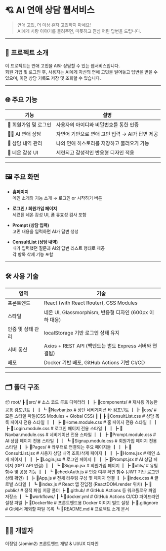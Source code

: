 # 💘 AI 연애 상담 웹서비스

> 연애 고민, 더 이상 혼자 고민하지 마세요!  
> AI에게 사랑 이야기를 들려주면, 따뜻하고 진심 어린 답변을 드립니다.

---

## 🧠 프로젝트 소개

이 프로젝트는 연애 고민을 AI와 상담할 수 있는 웹서비스입니다.  
회원 가입 및 로그인 후, 사용자는 AI에게 자신의 연애 고민을 털어놓고 답변을 받을 수 있으며, 이전 상담 기록도 저장 및 조회할 수 있습니다.

---

## 🌐 주요 기능

| 기능 | 설명 |
|------|------|
| 🔐 회원가입 및 로그인 | 사용자의 아이디와 비밀번호를 통한 인증 |
| 🧑‍💬 AI 연애 상담 | 자연어 기반으로 연애 고민 입력 → AI가 답변 제공 |
| 📝 상담 내역 관리 | 나의 연애 히스토리를 저장하고 불러오기 가능 |
| 🌈 네온 감성 UI | 세련되고 감성적인 반응형 디자인 적용 |

---

## 🖼️ 주요 화면

- **홈페이지**  
  메인 소개와 기능 소개 → 로그인 or 시작하기 버튼

- **로그인 / 회원가입 페이지**  
  세련된 네온 감성 UI, 폼 유효성 검사 포함

- **Prompt (상담 입력)**  
  고민 내용을 입력하면 AI가 답변 생성

- **ConsultList (상담 내역)**  
  내가 입력했던 질문과 AI의 답변 리스트 형태로 제공  
  각 항목 삭제 기능 포함

---

## 🛠️ 사용 기술

| 영역 | 기술 |
|------|------|
| 프론트엔드 | React (with React Router), CSS Modules |
| 스타일 | 네온 UI, Glassmorphism, 반응형 디자인 (600px 이하 대응) |
| 인증 및 상태 관리 | localStorage 기반 로그인 상태 유지 |
| 서버 통신 | Axios + REST API (백엔드는 별도 Express 서버와 연결됨) |
| 배포 | Docker 기반 배포, GitHub Actions 기반 CI/CD |

---

## 🗂️ 폴더 구조

📦 root/
 ┣ 📂src/                       # 소스 코드 루트 디렉터리
 ┃ ┣ 📂components/             # 재사용 가능한 공통 컴포넌트
 ┃ ┃ ┗ 📜Navbar.jsx            # 상단 네비게이션 바 컴포넌트
 ┃ ┣ 📂css/                   # 모든 스타일 파일(CSS Modules + Global CSS)
 ┃ ┃ ┣ 📜ConsultList.css       # 상담 목록 페이지 전용 스타일
 ┃ ┃ ┣ 📜Home.module.css       # 홈 페이지 전용 스타일
 ┃ ┃ ┣ 📜Login.module.css      # 로그인 페이지 전용 스타일
 ┃ ┃ ┣ 📜Navbar.module.css     # 네비게이션 전용 스타일
 ┃ ┃ ┣ 📜Prompt.module.css     # AI 상담 페이지 전용 스타일
 ┃ ┃ ┗ 📜Signup.module.css     # 회원가입 페이지 전용 스타일
 ┃ ┣ 📂Pages/                # 라우터로 연결되는 주요 페이지들
 ┃ ┃ ┣ 📜ConsultList.jsx       # 사용자 상담 내역 조회/삭제 페이지
 ┃ ┃ ┣ 📜Home.jsx              # 메인 소개 페이지
 ┃ ┃ ┣ 📜Login.jsx             # 로그인 페이지
 ┃ ┃ ┣ 📜Prompt.jsx            # AI 상담 페이지 (GPT API 연결)
 ┃ ┃ ┗ 📜Signup.jsx            # 회원가입 페이지
 ┃ ┣ 📂utils/                # 유틸 함수 및 공용 기능
 ┃ ┃ ┗ 📜checkAuth.js          # 인증 여부 확인 함수 (JWT 기반 로그인 상태 확인)
 ┃ ┣ 📜App.js                # 전체 라우팅 구성 및 페이지 연결
 ┃ ┣ 📜index.css            # 글로벌 스타일
 ┃ ┗ 📜index.js             # React 앱 진입점 (ReactDOM.render 위치)
 ┣ 📂public/                 # 정적 파일 저장 폴더
 ┣ 📂.github/               # GitHub Actions 등 워크플로우 파일 저장소
 ┃ ┗ 📂workflows/
 ┃   ┗ 📜docker.yml              # GitHub Actions CI/CD 파이프라인 설정 파일
 ┣ 📜Dockerfile             # 프론트엔드용 Docker 이미지 빌드 설정
 ┣ 📜.gitignore             # Git에서 제외할 파일 목록
 ┗ 📜README.md              # 프로젝트 소개 문서

---

## 👨‍💻 개발자
이정임 (Jomim2)	프론트엔드 개발 & UI/UX 디자인
